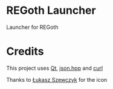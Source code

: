 # REGoth Launcher

Launcher for REGoth

# Credits

This project uses [Qt](https://qt.io), [json.hpp](https://github.com/nlohmann/json) and [curl](https://curl.haxx.se/)

Thanks to [Łukasz Szewczyk](https://danilorosari.deviantart.com/) for the icon
